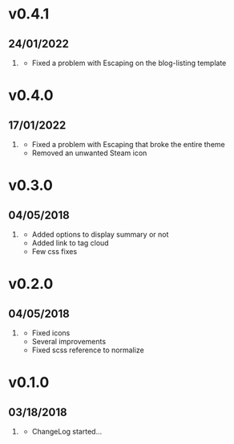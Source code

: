 # v0.4.1
##  24/01/2022

1. [](#new)
    * Fixed a problem with Escaping on the blog-listing template

# v0.4.0
##  17/01/2022

1. [](#new)
    * Fixed a problem with Escaping that broke the entire theme
    * Removed an unwanted Steam icon

# v0.3.0
##  04/05/2018

1. [](#new)
    * Added options to display summary or not
    * Added link to tag cloud
    * Few css fixes

# v0.2.0
##  04/05/2018

1. [](#new)
    * Fixed icons
    * Several improvements
    * Fixed scss reference to normalize
    
# v0.1.0
##  03/18/2018

1. [](#new)
    * ChangeLog started...
